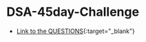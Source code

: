 # DSA-45day-Challenge

* [Link to the QUESTIONS](https://docs.google.com/spreadsheets/d/1gzXxb7n33myL8IUwQaykOaLDa-UWjEibhfTrxxde7yI/edit?usp=sharing){:target="_blank"}
